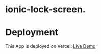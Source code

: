 # ionic-lock-screen. 


# Deployment
 This App is deployed on Vercel: [Live Demo](https://ionic-lockscreen.vercel.app/)
